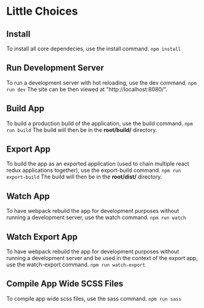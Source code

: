 # Little Choices

## Install
To install all core dependecies, use the install command.
```npm install```

## Run Development Server
To run a development server with hot reloading, use the dev command.
```npm run dev```
The site can be then viewed at "http://localhost:8080/".

## Build App 
To build a production build of the application, use the build command.
```npm run build```
The build will then be in the **root/build/** directory.

## Export App 
To build the app as an exported application (used to chain multiple react redux applications together), 
use the export-build command.
```npm run export-build```
The build will then be in the **root/dist/** directory.

## Watch App
To have webpack rebuild the app for development purposes without running a development server, use the watch command.
```npm run watch```

## Watch Export App
To have webpack rebuild the app for development purposes without running a development server and be used in the context of the export app, 
use the watch-export command.
```npm run watch-export```

## Compile App Wide SCSS Files
To compile app wide scss files, use the sass command.
```npm run sass```